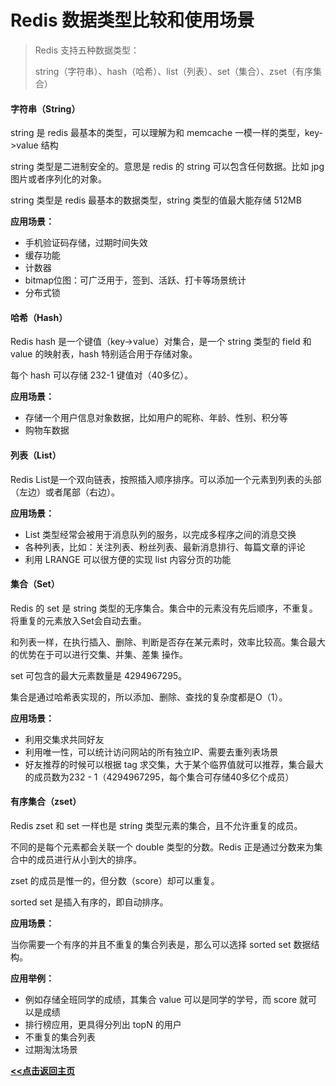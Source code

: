 # Redis 数据类型比较和使用场景

> Redis 支持五种数据类型：
>
> string（字符串）、hash（哈希）、list（列表）、set（集合）、zset（有序集合）



#### 字符串（String）

string 是 redis 最基本的类型，可以理解为和 memcache 一模一样的类型，key->value 结构

string 类型是二进制安全的。意思是 redis 的 string 可以包含任何数据。比如 jpg 图片或者序列化的对象。

string 类型是 redis 最基本的数据类型，string 类型的值最大能存储 512MB

**应用场景：**

- 手机验证码存储，过期时间失效
- 缓存功能
- 计数器
- bitmap位图：可广泛用于，签到、活跃、打卡等场景统计
- 分布式锁



#### 哈希（Hash）

Redis hash 是一个键值（key->value）对集合，是一个 string 类型的 field 和 value 的映射表，hash 特别适合用于存储对象。

每个 hash 可以存储 232-1 键值对（40多亿）。

**应用场景：**

- 存储一个用户信息对象数据，比如用户的昵称、年龄、性别、积分等
- 购物车数据



#### 列表（List）

Redis List是一个双向链表，按照插入顺序排序。可以添加一个元素到列表的头部（左边）或者尾部（右边）。

**应用场景：**

- List 类型经常会被用于消息队列的服务，以完成多程序之间的消息交换
- 各种列表，比如：关注列表、粉丝列表、最新消息排行、每篇文章的评论
- 利用 LRANGE 可以很方便的实现 list 内容分页的功能



#### 集合（Set）

Redis 的 set 是 string 类型的无序集合。集合中的元素没有先后顺序，不重复。将重复的元素放入Set会自动去重。

和列表一样，在执行插入、删除、判断是否存在某元素时，效率比较高。集合最大的优势在于可以进行交集、并集、差集 操作。

set 可包含的最大元素数量是 4294967295。

集合是通过哈希表实现的，所以添加、删除、查找的复杂度都是O（1）。

**应用场景：**

- 利用交集求共同好友
- 利用唯一性，可以统计访问网站的所有独立IP、需要去重列表场景
- 好友推荐的时候可以根据 tag 求交集，大于某个临界值就可以推荐，集合最大的成员数为232 - 1（4294967295，每个集合可存储40多亿个成员）



#### 有序集合（zset）

Redis zset 和 set 一样也是 string 类型元素的集合，且不允许重复的成员。

不同的是每个元素都会关联一个 double 类型的分数。Redis 正是通过分数来为集合中的成员进行从小到大的排序。

zset 的成员是惟一的，但分数（score）却可以重复。

sorted set 是插入有序的，即自动排序。

**应用场景：**

当你需要一个有序的并且不重复的集合列表是，那么可以选择 sorted set 数据结构。

**应用举例：**

- 例如存储全班同学的成绩，其集合 value 可以是同学的学号，而 score 就可以是成绩
- 排行榜应用，更具得分列出 topN 的用户
- 不重复的集合列表
- 过期淘汰场景





 **<u>[<<点击返回主页](https://liudandandear.gitee.io)</u>**